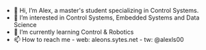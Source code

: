 - 👋 Hi, I’m Alex, a master's student specializing in Control Systems.
- 👀 I’m interested in Control Systems, Embedded Systems and Data Science
- 🌱 I’m currently learning Control & Robotics
- 📫 How to reach me
        - web: aleons.sytes.net 
        - tw: @alexls00

<!---
aleonsa/aleonsa is a ✨ special ✨ repository because its `README.md` (this file) appears on your GitHub profile.
You can click the Preview link to take a look at your changes.
--->
